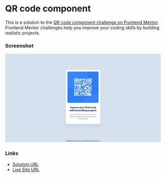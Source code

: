 # QR code component

This is a solution to the [QR code component challenge on Frontend Mentor](https://www.frontendmentor.io/challenges/qr-code-component-iux_sIO_H). Frontend Mentor challenges help you improve your coding skills by building realistic projects. 

### Screenshot

![](./screenshot/screenshot.png)

### Links

- [Solution URL](https://www.frontendmentor.io/solutions/qr-code-component-XHFZMGWvb1)
- [Live Site URL](https://vicaleksa.github.io/QR-code-component/)
